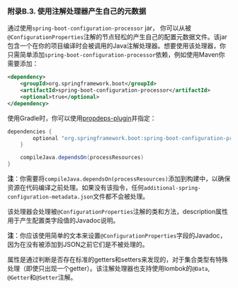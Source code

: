 ### 附录B.3. 使用注解处理器产生自己的元数据

通过使用`spring-boot-configuration-processor` jar， 你可以从被`@ConfigurationProperties`注解的节点轻松的产生自己的配置元数据文件。该jar包含一个在你的项目编译时会被调用的Java注解处理器。想要使用该处理器，你只需简单添加`spring-boot-configuration-processor`依赖，例如使用Maven你需要添加：
```xml
<dependency>
    <groupId>org.springframework.boot</groupId>
    <artifactId>spring-boot-configuration-processor</artifactId>
    <optional>true</optional>
</dependency>
```
使用Gradle时，你可以使用[propdeps-plugin](https://github.com/spring-projects/gradle-plugins/tree/master/propdeps-plugin)并指定：
```gradle
dependencies {
		optional "org.springframework.boot:spring-boot-configuration-processor"
	}

	compileJava.dependsOn(processResources)
}
```
**注**：你需要将`compileJava.dependsOn(processResources)`添加到构建中，以确保资源在代码编译之前处理。如果没有该指令，任何`additional-spring-configuration-metadata.json`文件都不会被处理。

该处理器会处理被`@ConfigurationProperties`注解的类和方法，description属性用于产生配置类字段值的Javadoc说明。

**注**：你应该使用简单的文本来设置`@ConfigurationProperties`字段的Javadoc，因为在没有被添加到JSON之前它们是不被处理的。


属性是通过判断是否存在标准的getters和setters来发现的，对于集合类型有特殊处理（即使只出现一个getter）。该注解处理器也支持使用lombok的`@Data`, `@Getter`和`@Setter`注解。


